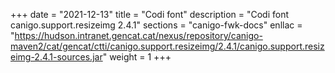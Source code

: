 +++
date        = "2021-12-13"
title       = "Codi font"
description = "Codi font canigo.support.resizeimg 2.4.1"
sections    = "canigo-fwk-docs"
enllac		= "https://hudson.intranet.gencat.cat/nexus/repository/canigo-maven2/cat/gencat/ctti/canigo.support.resizeimg/2.4.1/canigo.support.resizeimg-2.4.1-sources.jar"
weight		= 1
+++
